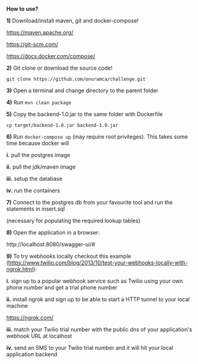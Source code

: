 **How to use?**

**1)** Download/install maven, git and docker-compose!

https://maven.apache.org/

https://git-scm.com/

https://docs.docker.com/compose/

**2)** Git clone or download the source code!

`git clone https://github.com/onuramca/challenge.git`

**3)** Open a terminal and change directory to the parent folder

**4)** Run `mvn clean package`

**5)** Copy the backend-1.0.jar to the same folder with Dockerfile

`cp target/backend-1.0.jar backend-1.0.jar`

**6)** Run `docker-compose up` (may require root privileges). This takes some time because docker will

**i.** pull the postgres image

**ii.** pull the jdk/maven image

**iii.** setup the database 

**iv.** run the containers

**7)** Connect to the postgres db from your favourite tool and run the statements in insert.sql 

(necessary for populating the required lookup tables)

**8)** Open the application in a browser:

http://localhost:8080/swagger-ui/#

**9)** To try webhooks locally checkout this example (https://www.twilio.com/blog/2013/10/test-your-webhooks-locally-with-ngrok.html):

**i.** sign up to a popular webhook service such as Twilio using your own phone number and get a trial phone number

**ii.** install ngrok and sign up to be able to start a HTTP tunnel to your local machine

https://ngrok.com/

**iii.** match your Twilio trial number with the public dns of your application's webhook URL at localhost

**iv.** send an SMS to your Twilio trial number and it will hit your local application backend





